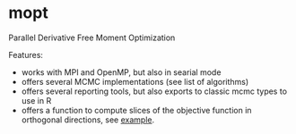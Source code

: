 mopt
====

Parallel Derivative Free Moment Optimization

Features:

 - works with MPI and OpenMP, but also in searial mode
 - offers several MCMC implementations (see list of algorithms)
 - offers several reporting tools, but also exports to classic mcmc types to use in R
 - offers a function to compute slices of the objective function in orthogonal directions, see [example](https://github.com/tlamadon/mopt/blob/master/examples/example-slices.r).
